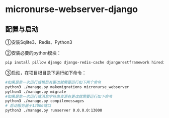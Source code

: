 # micronurse-webserver-django


## 配置与启动

①安装Sqlite3、Redis、Python3

②安装必要的python模块：

```bash
pip install pillow django django-redis-cache djangorestframework hiredis jpush
```

③启动，在项目根目录下运行如下命令：

```bash
#如果是第一次运行或模型有更改就需要运行如下两个命令
python3 ./manage.py makemigrations micronurse_webserver
python3 ./manage.py migrate
#如果是第一次运行或消息字符串资源有更改就需要运行如下命令
python3 ./manage.py compilemessages
# 启动服务器于13000端口
python3 ./manage.py runserver 0.0.0.0:13000
```
